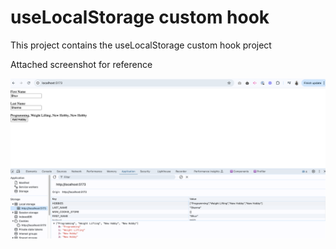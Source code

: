 # useLocalStorage custom hook

This project contains the useLocalStorage custom hook project

Attached screenshot for reference

![Attached screenshot for reference](https://github.com/BhuvAX/React-Basic-Intermediate/blob/03-advanced-components-useLocalStorage-custom-hook-project/src/assets/useLocalStorage-custom-hook.png)
